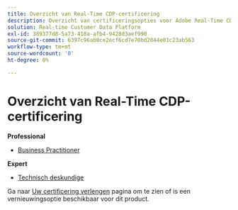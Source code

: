 ```yaml
---
title: Overzicht van Real-Time CDP-certificering
description: Overzicht van certificeringsopties voor Adobe Real-Time CDP
solution: Real-time Customer Data Platform
exl-id: 389377d8-5a73-418a-afb4-9428d3aef990
source-git-commit: 6397c96ab0ce2ecf6cd7e70bd2044e01c23ab563
workflow-type: tm+mt
source-wordcount: '0'
ht-degree: 0%

---
```


# Overzicht van Real-Time CDP-certificering

**Professional**

* [Business Practitioner](/help/certifications/rtcdp/rtcdp-p-business.md) <!--AD0-E602-->

**Expert**

* [Technisch deskundige](/help/certifications/rtcdp/rtcdp-e-technical.md) <!--AD0-E600 and E601-->

Ga naar [Uw certificering verlengen](/help/certifications/renew.md) pagina om te zien of is een vernieuwingsoptie beschikbaar voor dit product.
